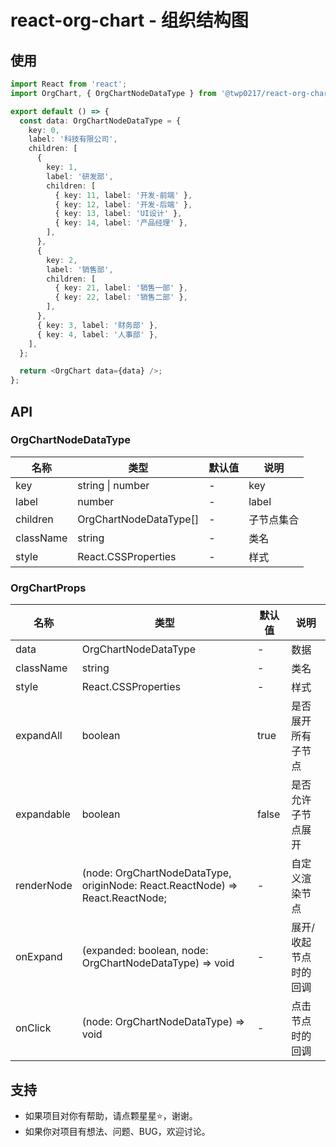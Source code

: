 # react-org-chart - 组织结构图

## 使用

```typescript
import React from 'react';
import OrgChart, { OrgChartNodeDataType } from '@twp0217/react-org-chart';

export default () => {
  const data: OrgChartNodeDataType = {
    key: 0,
    label: '科技有限公司',
    children: [
      {
        key: 1,
        label: '研发部',
        children: [
          { key: 11, label: '开发-前端' },
          { key: 12, label: '开发-后端' },
          { key: 13, label: 'UI设计' },
          { key: 14, label: '产品经理' },
        ],
      },
      {
        key: 2,
        label: '销售部',
        children: [
          { key: 21, label: '销售一部' },
          { key: 22, label: '销售二部' },
        ],
      },
      { key: 3, label: '财务部' },
      { key: 4, label: '人事部' },
    ],
  };

  return <OrgChart data={data} />;
};
```

## API

### OrgChartNodeDataType

| 名称      | 类型                   | 默认值 | 说明       |
| --------- | ---------------------- | ------ | ---------- |
| key       | string \| number       | -      | key        |
| label     | number                 | -      | label      |
| children  | OrgChartNodeDataType[] | -      | 子节点集合 |
| className | string                 | -      | 类名       |
| style     | React.CSSProperties    | -      | 样式       |

### OrgChartProps

| 名称       | 类型                                                                          | 默认值 | 说明                  |
| ---------- | ----------------------------------------------------------------------------- | ------ | --------------------- |
| data       | OrgChartNodeDataType                                                          | -      | 数据                  |
| className  | string                                                                        | -      | 类名                  |
| style      | React.CSSProperties                                                           | -      | 样式                  |
| expandAll  | boolean                                                                       | true   | 是否展开所有子节点    |
| expandable | boolean                                                                       | false  | 是否允许子节点展开    |
| renderNode | (node: OrgChartNodeDataType, originNode: React.ReactNode) => React.ReactNode; | -      | 自定义渲染节点        |
| onExpand   | (expanded: boolean, node: OrgChartNodeDataType) => void                       | -      | 展开/收起节点时的回调 |
| onClick    | (node: OrgChartNodeDataType) => void                                          | -      | 点击节点时的回调      |

## 支持

- 如果项目对你有帮助，请点颗星星:star:，谢谢。
- 如果你对项目有想法、问题、BUG，欢迎讨论。
